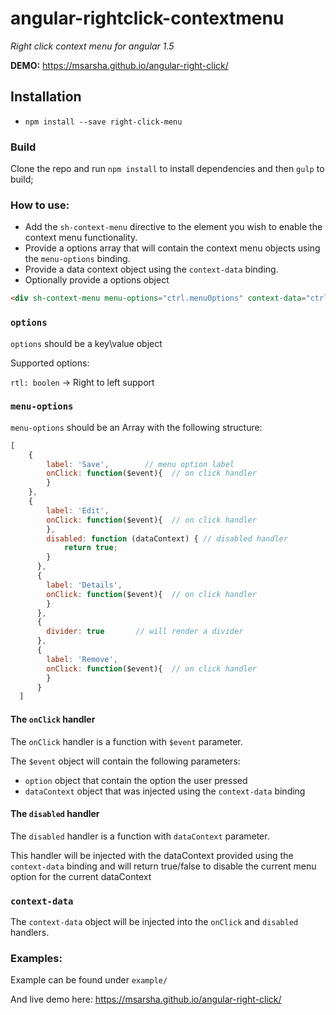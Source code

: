 # angular-rightclick-contextmenu

_Right click context menu for angular 1.5_


__DEMO:__ https://msarsha.github.io/angular-right-click/


## Installation

- `npm install --save right-click-menu`

### Build
Clone the repo and run `npm install` to install dependencies and then `gulp` to build;


### How to use:

* Add the `sh-context-menu` directive to the element you wish to enable the context menu functionality.
* Provide a options array that will contain the context menu objects using the `menu-options` binding.
* Provide a data context object using the `context-data` binding.
* Optionally provide a options object

````html
<div sh-context-menu menu-options="ctrl.menuOptions" context-data="ctrl.data" options="ctrl.options">Right Click Me</div>
````

### `options`
`options` should be a key\value object

Supported options:

`rtl: boolen` -> Right to left support


### `menu-options` 

`menu-options` should be an Array with the following structure:

````javascript
[
    {
        label: 'Save',        // menu option label
        onClick: function($event){  // on click handler
        }   
    },
    {
        label: 'Edit',
        onClick: function($event){  // on click handler
        },
        disabled: function (dataContext) { // disabled handler
            return true;
        }
      },
      {
        label: 'Details',
        onClick: function($event){  // on click handler
        }   
      },
      {
        divider: true       // will render a divider
      },
      {
        label: 'Remove',
        onClick: function($event){  // on click handler
        }   
      }
  ]
````

#### The `onClick` handler

The `onClick` handler is a function with `$event` parameter.

The `$event` object will contain the following parameters:
* `option` object that contain the option the user pressed
* `dataContext` object that was injected using the `context-data` binding


#### The `disabled` handler

The `disabled` handler is a function with `dataContext` parameter.

This handler will be injected with the dataContext provided using the `context-data` binding
and will return true/false to disable the current menu option for the current dataContext



### `context-data` 

The `context-data` object will be injected into the `onClick` and `disabled` handlers.



### Examples:

Example can be found under `example/`


And live demo here: https://msarsha.github.io/angular-right-click/
